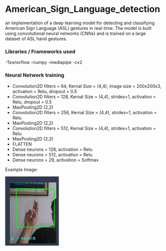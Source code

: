 # American_Sign_Language_detection
 an implementation of a deep learning model for detecting and classifying American Sign Language (ASL) gestures in real-time. The model is built using convolutional neural networks (CNNs) and is trained on a large dataset of ASL hand gestures.
 
 ### Libraries / Frameworks used
 -Tesnorflow
 -numpy
 -mediapipe
 -cv2
 
 ### Neural Network training
 - Convolution2D filters = 64, Kernal Size = (4,4), image size = 200x200x3, activation = Relu, dropout = 0.5
 - Convolution2D filters = 128, Kernal Size = (4,4), strides=1, activation = Relu, dropout = 0.5
 - MaxPooling2D (2,2)
 - Convolution2D filters = 256, Kernal Size = (4,4), strides=1, activation = Relu
 - MaxPooling2D (2,2)
 - Convolution2D filters = 512, Kernal Size = (4,4), strides=1, activation = Relu
 - MaxPooling2D (2,2)
 -  FLATTEN
 -  Dense neurons = 128, activation = Relu
 -  Dense neurons = 512, activation = Relu
 -  Dense neurons = 29, activation = Softmax


Example Image:


![sign_image1](image1.jpg)
